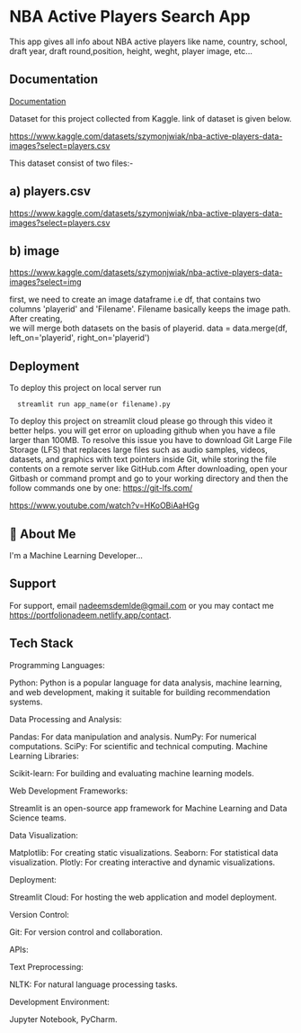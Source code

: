 
# NBA Active Players Search App

This app gives all info about NBA active players like name, country, school, draft year, draft round,position, height, weght, player image, etc...
## Documentation

[Documentation](https://linktodocumentation)

Dataset for this project   collected from Kaggle. link of dataset is given below.

https://www.kaggle.com/datasets/szymonjwiak/nba-active-players-data-images?select=players.csv

This dataset consist of two files:-
## a) players.csv 
https://www.kaggle.com/datasets/szymonjwiak/nba-active-players-data-images?select=players.csv
## b) image
https://www.kaggle.com/datasets/szymonjwiak/nba-active-players-data-images?select=img

first, we need to create an image  dataframe i.e df, that contains two columns 'playerid' and 'Filename'. Filename basically keeps the image path.
After creating,   
we will merge both datasets on the basis of playerid. 
data = data.merge(df, left_on='playerid', right_on='playerid')









## Deployment

To deploy this project on local server run

```
  streamlit run app_name(or filename).py
```
To deploy this project on streamlit cloud
please go through this video it better helps.
you will get error on uploading github when you have a file larger than 100MB. To resolve this issue you have to download Git Large File Storage (LFS) that replaces large files such as audio samples, videos, datasets, and graphics with text pointers inside Git, while storing the file contents on a remote server like GitHub.com
After downloading, open your Gitbash or command prompt and go to your working directory and then the follow commands one by one:
https://git-lfs.com/

https://www.youtube.com/watch?v=HKoOBiAaHGg


## 🚀 About Me
I'm a Machine Learning Developer...


## Support

For support, email nadeemsdemlde@gmail.com or you may contact me https://portfolionadeem.netlify.app/contact.


## Tech Stack
Programming Languages:

Python: Python is a popular language for data analysis, machine learning, and web development, making it suitable for building recommendation systems.

Data Processing and Analysis:

Pandas: For data manipulation and analysis.
NumPy: For numerical computations.
SciPy: For scientific and technical computing.
Machine Learning Libraries:

Scikit-learn: For building and evaluating machine learning models.

Web Development Frameworks:

Streamlit is an open-source app framework for Machine Learning and Data Science teams. 

Data Visualization:

Matplotlib: For creating static visualizations.
Seaborn: For statistical data visualization.
Plotly: For creating interactive and dynamic visualizations.

Deployment:

Streamlit Cloud: For hosting the web application and model deployment.

Version Control:

Git: For version control and collaboration.

APIs:


Text Preprocessing:

NLTK: For natural language processing tasks.

Development Environment:

Jupyter Notebook, PyCharm.

